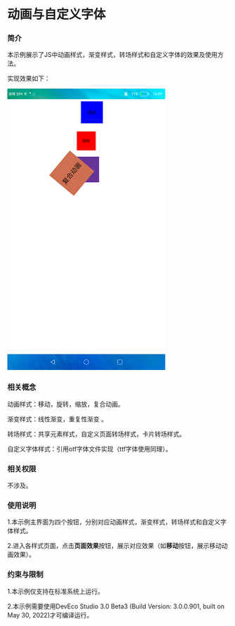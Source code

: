# 动画与自定义字体

### 简介

本示例展示了JS中动画样式，渐变样式，转场样式和自定义字体的效果及使用方法。

实现效果如下：

![](screenshots/device/animation.png)

### 相关概念

动画样式：移动，旋转，缩放，复合动画。

渐变样式：线性渐变，重复性渐变 。

转场样式：共享元素样式，自定义页面转场样式，卡片转场样式。

自定义字体样式：引用otf字体文件实现（ttf字体使用同理）。

### 相关权限

不涉及。

### 使用说明

1.本示例主界面为四个按钮，分别对应动画样式，渐变样式，转场样式和自定义字体样式。

2.进入各样式页面，点击**页面效果**按钮，展示对应效果（如**移动**按钮，展示移动动画效果）。

### 约束与限制

1.本示例仅支持在标准系统上运行。

2.本示例需要使用DevEco Studio 3.0 Beta3 (Build Version: 3.0.0.901, built on May 30, 2022)才可编译运行。

